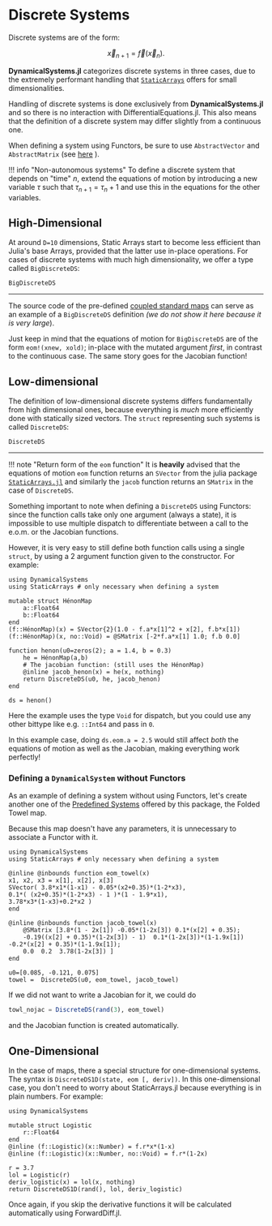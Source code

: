# Discrete Systems
Discrete systems are of the form:
```math
\vec{x}_{n+1} = \vec{f}(\vec{x}_n).
```
**DynamicalSystems.jl** categorizes discrete systems in three cases, due to the
extremely performant handling that [`StaticArrays`](https://github.com/JuliaArrays/StaticArrays.jl) offers for small dimensionalities.

Handling of discrete systems is done exclusively from **DynamicalSystems.jl** and so
there is no interaction with DifferentialEquations.jl. This also means that the
definition of a discrete system may differ slightly from a continuous one.

When defining a system using Functors, be sure to use `AbstractVector` and `AbstractMatrix`
(see [here](continuous/#defining-a-dynamicalsystem-using-functors)
).

!!! info "Non-autonomous systems"
    To define a discrete system that depends on "time" $n$, extend the
    equations of motion by introducing a new variable $\tau$ such that
    $\tau_{n+1} =  \tau_n + 1$ and use this in the equations for the other
    variables.



## High-Dimensional
At around `D=10` dimensions, Static Arrays start to become less efficient than Julia's
base Arrays, provided that the latter use in-place operations. For cases of
discrete systems with much high dimensionality, we offer a
type called `BigDiscreteDS`:
```@docs
BigDiscreteDS
```
---
The source code of the pre-defined [coupled standard maps](definition/systems#DynamicalSystemsBase.Systems.coupledstandardmaps) can
serve as an example of a `BigDiscreteDS` definition *(we do not show it here because it is very large*).

Just keep in mind that the equations of motion for `BigDiscreteDS` are of the
form `eom!(xnew, xold)`; in-place with the mutated argument *first*, in contrast
to the continuous case. The same story goes for the Jacobian function!


## Low-dimensional
The definition of low-dimensional discrete systems differs fundamentally from
high dimensional ones, because everything is *much* more efficiently done with
statically sized vectors. The `struct` representing such systems is called `DiscreteDS`:
```@docs
DiscreteDS
```
---
!!! note "Return form of the `eom` function"
    It is **heavily** advised that the equations of motion `eom` function returns an `SVector` from
    the julia package [`StaticArrays.jl`](https://github.com/JuliaArrays/StaticArrays.jl) and similarly the `jacob` function returns an `SMatrix` in the case of `DiscreteDS`.

Something important to note when defining a `DiscreteDS` using Functors: since
the function calls take only one argument (always a state), it is impossible to
use multiple dispatch to differentiate between a call to the e.o.m. or the Jacobian
functions.

However, it is very easy to still define both function calls
using a single `struct`, by using
a 2 argument function given to the constructor. For example:
```@example henon
using DynamicalSystems
using StaticArrays # only necessary when defining a system

mutable struct HénonMap
    a::Float64
    b::Float64
end
(f::HénonMap)(x) = SVector{2}(1.0 - f.a*x[1]^2 + x[2], f.b*x[1])
(f::HénonMap)(x, no::Void) = @SMatrix [-2*f.a*x[1] 1.0; f.b 0.0]

function henon(u0=zeros(2); a = 1.4, b = 0.3)
    he = HénonMap(a,b)
    # The jacobian function: (still uses the HénonMap)
    @inline jacob_henon(x) = he(x, nothing)
    return DiscreteDS(u0, he, jacob_henon)
end

ds = henon()
```
Here the example uses the type `Void` for dispatch, but you could use any other bittype
like e.g. `::Int64` and pass in `0`.

In this example case, doing `ds.eom.a = 2.5` would still affect *both* the equations
of motion as well as the Jacobian, making everything work perfectly!


### Defining a `DynamicalSystem` without Functors
As an example of defining a system without
using Functors, let's create another one of the [Predefined Systems](#predefined-systems) offered by this package, the Folded Towel map.

Because this map doesn't have any parameters, it is unnecessary to
associate a Functor with it.
```@example 2
using DynamicalSystems
using StaticArrays # only necessary when defining a system

@inline @inbounds function eom_towel(x)
x1, x2, x3 = x[1], x[2], x[3]
SVector( 3.8*x1*(1-x1) - 0.05*(x2+0.35)*(1-2*x3),
0.1*( (x2+0.35)*(1-2*x3) - 1 )*(1 - 1.9*x1),
3.78*x3*(1-x3)+0.2*x2 )
end

@inline @inbounds function jacob_towel(x)
    @SMatrix [3.8*(1 - 2x[1]) -0.05*(1-2x[3]) 0.1*(x[2] + 0.35);
    -0.19((x[2] + 0.35)*(1-2x[3]) - 1)  0.1*(1-2x[3])*(1-1.9x[1])  -0.2*(x[2] + 0.35)*(1-1.9x[1]);
    0.0  0.2  3.78(1-2x[3]) ]
end

u0=[0.085, -0.121, 0.075]
towel =  DiscreteDS(u0, eom_towel, jacob_towel)
```
If we did not want to write a Jacobian for it, we could do
```julia
towl_nojac = DiscreteDS(rand(3), eom_towel)
```
and the Jacobian function is created automatically.

## One-Dimensional
In the case of maps, there a special structure for one-dimensional systems.
The syntax is `DiscreteDS1D(state, eom [, deriv])`.
In this one-dimensional case, you don't need to worry about StaticArrays.jl
because everything is in plain numbers. For example:
```@example 3
using DynamicalSystems

mutable struct Logistic
    r::Float64
end
@inline (f::Logistic)(x::Number) = f.r*x*(1-x)
@inline (f::Logistic)(x::Number, no::Void) = f.r*(1-2x)

r = 3.7
lol = Logistic(r)
deriv_logistic(x) = lol(x, nothing)
return DiscreteDS1D(rand(), lol, deriv_logistic)
```
Once again, if you skip the derivative functions it will be calculated automatically
using ForwardDiff.jl.
